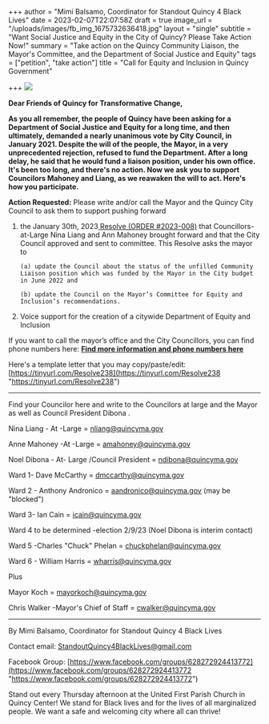 +++
author = "Mimi Balsamo, Coordinator for Standout Quincy 4 Black Lives"
date = 2023-02-07T22:07:58Z
draft = true
image_url = "/uploads/images/fb_img_1675732636418.jpg"
layout = "single"
subtitle = "Want Social Justice and Equity in the City of Quincy? Please Take Action Now!"
summary = "Take action on the Quincy Community Liaison, the Mayor's Committee, and the Department of Social Justice and Equity"
tags = ["petition", "take action"]
title = "Call for Equity and Inclusion in Quincy Government"

+++
![](/uploads/images/fb_img_1675732636418.jpg)

**Dear Friends of Quincy for Transformative Change,** 

**As you all remember, the people of Quincy have been asking for a Department of Social Justice and Equity for a long time, and then ultimately, demanded a nearly unanimous vote by City Council, in January 2021. Despite the will of the people, the Mayor, in a very unprecedented rejection, refused to fund the Department. After a long delay, he said that he would fund a liaison position, under his own office. It's been too long, and there's no action. Now we ask you to support Councilors Mahoney and Liang, as we reawaken the will to act. Here's how you participate.**

**Action Requested:** Please write and/or call the Mayor and the Quincy City Council to ask them to support pushing forward

1. the January 30th, 2023[ Resolve (ORDER #2023-008)](https://drive.google.com/file/d/17O-56M1VT8N1E94O17_0ZJsKC1HU7gpJ/view?usp=sharing) that Councillors-at-Large Nina Liang and Ann Mahoney brought forward and that the City Council approved and sent to committee. This Resolve asks the mayor to

       (a) update the Council about the status of the unfilled Community Liaison position which was funded by the Mayor in the City budget in June 2022 and

       (b) update the Council on the Mayor’s Committee for Equity and Inclusion’s recommendations.
2. Voice support for the creation of a citywide Department of Equity and Inclusion

If you want to call the mayor’s office and the City Councillors, you can find phone numbers here: [**Find more information and phone numbers here**](https://www.quincyma.gov/government/elected_officials/index.php)

Here's a template letter that you may copy/paste/edit: [https://tinyurl.com/Resolve238](https://tinyurl.com/Resolve238 "https://tinyurl.com/Resolve238")

***

Find your Councilor here and write to the Councilors at large and the Mayor as well as Council President Dibona .

Nina Liang - At -Large = [nliang@quincyma.gov](mailto:nliang@quincyma.gov)

Anne Mahoney -At -Large = [amahoney@quincyma.gov](mailto:amahoney@quincyma.gov)

Noel Dibona - At- Large /Council President = [ndibona@quincyma.gov](mailto:ndibona@quincyma.gov)

Ward 1- Dave McCarthy = [dmccarthy@quincyma.gov](mailto:dmccarthy@quincyma.gov)

Ward 2 - Anthony Andronico = [aandronico@quincyma.gov](mailto:aandronico@quincyma.gov) (may be "blocked")

Ward 3- Ian Cain = [icain@quincyma.gov](mailto:icain@quincyma.gov)

Ward 4 to be determined -election 2/9/23 (Noel Dibona is interim contact)

Ward 5 -Charles "Chuck" Phelan = [chuckphelan@quincyma.gov](mailto:chuckphelan@quincyma.gov)

Ward 6 - William Harris = [wharris@quincyma.gov](mailto:wharris@quincyma.gov)

Plus

Mayor Koch = [mayorkoch@quincyma.gov](mailto:mayorkoch@quincyma.gov)

Chris Walker -Mayor's Chief of Staff = [cwalker@quincyma.gov](mailto:cwalker@quincyma.gov)

***

By Mimi Balsamo, Coordinator for Standout Quincy 4 Black Lives

Contact email: StandoutQuincy4BlackLives@gmail.com

Facebook Group: [https://www.facebook.com/groups/628272924413772](https://www.facebook.com/groups/628272924413772 "https://www.facebook.com/groups/628272924413772")

Stand out every Thursday afternoon at the United First Parish Church in Quincy Center! We stand for Black lives and for the lives of all marginalized people. We want a safe and welcoming city where all can thrive!